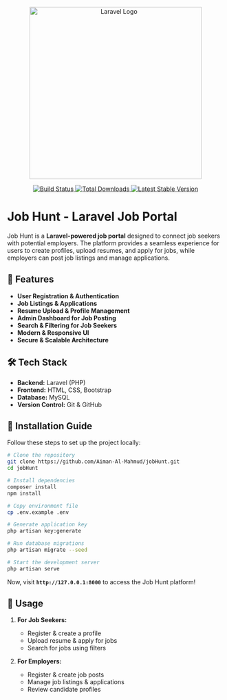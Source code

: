 <p align="center">
  <a href="https://laravel.com" target="_blank">
    <img src="https://raw.githubusercontent.com/laravel/art/master/logo-lockup/5%20SVG/2%20CMYK/1%20Full%20Color/laravel-logolockup-cmyk-red.svg" width="400" alt="Laravel Logo">
  </a>
</p>

<p align="center">
  <a href="https://github.com/laravel/framework/actions">
    <img src="https://github.com/laravel/framework/workflows/tests/badge.svg" alt="Build Status">
  </a>
  <a href="https://packagist.org/packages/laravel/framework">
    <img src="https://img.shields.io/packagist/dt/laravel/framework" alt="Total Downloads">
  </a>
  <a href="https://packagist.org/packages/laravel/framework">
    <img src="https://img.shields.io/packagist/v/laravel/framework" alt="Latest Stable Version">
  </a>
</p>

# Job Hunt - Laravel Job Portal

Job Hunt is a **Laravel-powered job portal** designed to connect job seekers with potential employers. The platform provides a seamless experience for users to create profiles, upload resumes, and apply for jobs, while employers can post job listings and manage applications.

## 🚀 Features

- **User Registration & Authentication**
- **Job Listings & Applications**
- **Resume Upload & Profile Management**
- **Admin Dashboard for Job Posting**
- **Search & Filtering for Job Seekers**
- **Modern & Responsive UI**
- **Secure & Scalable Architecture**

## 🛠️ Tech Stack

- **Backend:** Laravel (PHP)
- **Frontend:** HTML, CSS, Bootstrap
- **Database:** MySQL
- **Version Control:** Git & GitHub

## 📌 Installation Guide

Follow these steps to set up the project locally:

```sh
# Clone the repository
git clone https://github.com/Aiman-Al-Mahmud/jobHunt.git
cd jobHunt

# Install dependencies
composer install
npm install

# Copy environment file
cp .env.example .env

# Generate application key
php artisan key:generate

# Run database migrations
php artisan migrate --seed

# Start the development server
php artisan serve
```

Now, visit **`http://127.0.0.1:8000`** to access the Job Hunt platform!

## 🎯 Usage

1. **For Job Seekers:**
   - Register & create a profile
   - Upload resume & apply for jobs
   - Search for jobs using filters
   
2. **For Employers:**
   - Register & create job posts
   - Manage job listings & applications
   - Review candidate profiles



